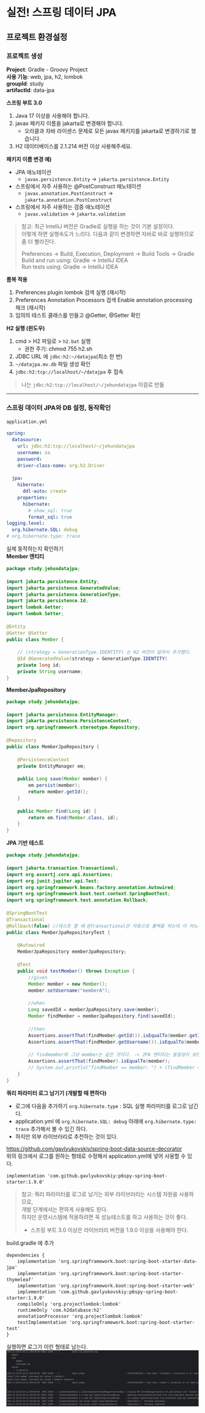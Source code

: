 # 실전! 스프링 데이터 JPA

## 프로젝트 환경설정
### 프로젝트 생성
**Project**: Gradle - Groovy Project  
**사용 기능**: web, jpa, h2, lombok  
**groupId**: study  
**artifactId**: data-jpa  

**스프링 부트 3.0**  
1. Java 17 이상을 사용해야 합니다.
2. javax 패키지 이름을 jakarta로 변경해야 합니다.
   - 오라클과 자바 라이센스 문제로 모든 javax 패키지를 jakarta로 변경하기로 했습니다.
3. H2 데이터베이스를 2.1.214 버전 이상 사용해주세요.
   
**패키지 이름 변경 예)**
- JPA 애노테이션
  - `javax.persistence.Entity` -> `jakarta.persistence.Entity`
- 스프링에서 자주 사용하는 @PostConstruct 애노테이션
  - `javax.annotation.PostConstruct` -> `jakarta.annotation.PostConstruct`
- 스프링에서 자주 사용하는 검증 애노테이션
  - `javax.validation` -> `jakarta.validation`

> 참고: 최근 IntelliJ 버전은 Gradle로 실행을 하는 것이 기본 설정이다.  
> 이렇게 하면 실행속도가 느리다. 다음과 같이 변경하면 자바로 바로 실행하므로 좀 더 빨라진다.
> 
> Preferences -> Build, Execution, Deployment -> Build Tools -> Gradle  
> Build and run using: Gradle -> IntelliJ IDEA  
> Run tests using: Gradle -> IntelliJ IDEA  

**롬복 적용**  
1. Preferences plugin lombok 검색 실행 (재시작)
2. Preferences Annotation Processors 검색 Enable annotation processing 체크 (재시작)
3. 임의의 테스트 클래스를 만들고 @Getter, @Setter 확인

**H2 실행 (윈도우)**  
1. cmd > H2 파일로 > `h2.bat` 실행  
   - 권한 주기: chmod 755 h2.sh
2. JDBC URL 에 `jdbc:h2:~/datajpa`(최소 한 번)
3. `~/datajpa.mv.db` 파일 생성 확인
4. `jdbc:h2:tcp://localhost/~/datajpa` 후 접속

> 나는 `jdbc:h2:tcp://localhost/~/jehundatajpa` 이걸로 만듦
---
### 스프링 데이터 JPA와 DB 설정, 동작확인
`application.yml`
```yaml
spring:
  datasource:
    url: jdbc:h2:tcp://localhost/~/jehundatajpa
    username: sa
    password:
    driver-class-name: org.h2.Driver

  jpa:
    hibernate:
      ddl-auto: create
    properties:
      hibernate:
        # show_sql: true
        format_sql: true
logging.level:
  org.hibernate.SQL: debug
# org.hibernate.type: trace
```

실제 동작하는지 확인하기  
**Member 엔티티**
```java
package study.jehundatajpa;

import jakarta.persistence.Entity;
import jakarta.persistence.GeneratedValue;
import jakarta.persistence.GenerationType;
import jakarta.persistence.Id;
import lombok.Getter;
import lombok.Setter;

@Entity
@Getter @Setter
public class Member {

    // (strategy = GenerationType.IDENTITY) 는 H2 버전이 달라서 추가했다.
    @Id @GeneratedValue(strategy = GenerationType.IDENTITY)
    private long id;
    private String username;
}
```

**MemberJpaRepository**
```java
package study.jehundatajpa;

import jakarta.persistence.EntityManager;
import jakarta.persistence.PersistenceContext;
import org.springframework.stereotype.Repository;

@Repository
public class MemberJpaRepository {

    @PersistenceContext
    private EntityManager em;

    public Long save(Member member) {
        em.persist(member);
        return member.getId();
    }

    public Member find(Long id) {
        return em.find(Member.class, id);
    }
}
```

**JPA 기반 테스트**
```java
package study.jehundatajpa;

import jakarta.transaction.Transactional;
import org.assertj.core.api.Assertions;
import org.junit.jupiter.api.Test;
import org.springframework.beans.factory.annotation.Autowired;
import org.springframework.boot.test.context.SpringBootTest;
import org.springframework.test.annotation.Rollback;

@SpringBootTest
@Transactional
@Rollback(false) //테스트 할 때 @Transactional은 자동으로 롤백을 하는데 이 어노테이션으로 바꿀 수 있다.
public class MemberJpaRepositoryTest {

    @Autowired
    MemberJpaRepository memberJpaRepository;
    
    @Test
    public void testMember() throws Exception {
        //given
        Member member = new Member();
        member.setUsername("memberA");

        //when
        Long savedId = memberJpaRepository.save(member);
        Member findMember = memberJpaRepository.find(savedId);

        //then
        Assertions.assertThat(findMember.getId()).isEqualTo(member.getId());
        Assertions.assertThat(findMember.getUsername()).isEqualTo(member.getUsername());

        // findmember와 그냥 member는 같은 것이다. -> JPA 엔티티는 동일성이 보장된다.
        Assertions.assertThat(findMember).isEqualTo(member);
        // System.out.println("findMember == member: ") + (findMember ==member));
    }
}
```

**쿼리 파라미터 로그 남기기 (개발할 때 편하다)**
- 로그에 다음을 추가하기 `org.hibernate.type` : SQL 실행 파라미터를 로그로 남긴다.
- application.yml 에 `org.hibernate.SQL: debug` 아래에 `org.hibernate.type: trace` 추가해서 볼 수 있긴 하다.
- 하지만 외부 라이브러리로 추천하는 것이 있다.

https://github.com/gavlyukovskiy/spring-boot-data-source-decorator  
위의 링크에서 로그를 원하는 형태로 수정해서 application.yml에 넣어 사용할 수 있다.

```
implementation 'com.github.gavlyukovskiy:p6spy-spring-boot-starter:1.9.0'
```
> 참고: 쿼리 파라미터를 로그로 남기는 외부 라이브러리는 시스템 자원을 사용하므로,  
> 개발 단계에서는 편하게 사용해도 된다.  
> 하지만 운영시스템에 적용하려면 꼭 성능테스트를 하고 사용하는 것이 좋다.
> + 스프링 부트 3.0 이상은 라이브러리 버전을 1.9.0 이상을 사용해야 한다.

build.gradle 에 추가
```
dependencies {
    implementation 'org.springframework.boot:spring-boot-starter-data-jpa'
    implementation 'org.springframework.boot:spring-boot-starter-thymeleaf'
    implementation 'org.springframework.boot:spring-boot-starter-web'
    implementation 'com.github.gavlyukovskiy:p6spy-spring-boot-starter:1.9.0'
    compileOnly 'org.projectlombok:lombok'
    runtimeOnly 'com.h2database:h2'
    annotationProcessor 'org.projectlombok:lombok'
    testImplementation 'org.springframework.boot:spring-boot-starter-test'
}
```

실행하면 로그가 이런 형태로 남는다.
![img.png](src/image/section1/img.png)

